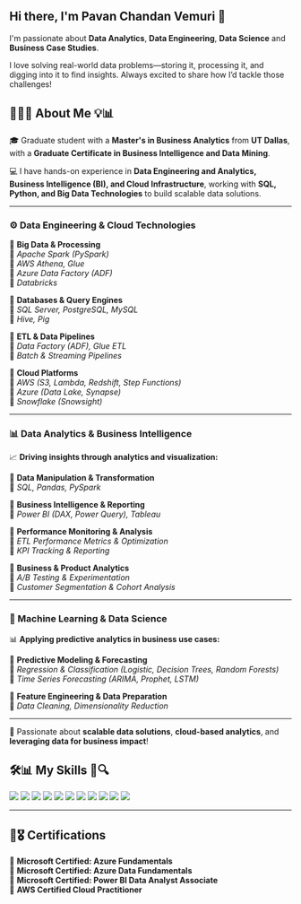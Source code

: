 ## Hi there, I'm Pavan Chandan Vemuri 👋

I'm passionate about __Data Analytics__, __Data Engineering__, __Data Science__ and __Business Case Studies__. 

I love solving real-world data problems—storing it, processing it, and digging into it to find insights. Always excited to share how I’d tackle those challenges!

## 👨‍🎓🚀 About Me 💡📊  

🎓 Graduate student with a **Master's in Business Analytics** from **UT Dallas**, with a **Graduate Certificate in Business Intelligence and Data Mining**.  

💻 I have hands-on experience in **Data Engineering and Analytics, Business Intelligence (BI), and Cloud Infrastructure**, working with **SQL, Python, and Big Data Technologies** to build scalable data solutions.  

---

### ⚙️ Data Engineering & Cloud Technologies  
🔹 **Big Data & Processing**  
🔸 *Apache Spark (PySpark)*  
🔸 *AWS Athena, Glue*  
🔸 *Azure Data Factory (ADF)*  
🔸 *Databricks*  

🔹 **Databases & Query Engines**  
🔸 *SQL Server, PostgreSQL, MySQL*  
🔸 *Hive, Pig*  

🔹 **ETL & Data Pipelines**  
🔸 *Data Factory (ADF), Glue ETL*  
🔸 *Batch & Streaming Pipelines*  

🔹 **Cloud Platforms**  
🔸 *AWS (S3, Lambda, Redshift, Step Functions)*  
🔸 *Azure (Data Lake, Synapse)*  
🔸 *Snowflake (Snowsight)* 

---

### 📊 Data Analytics & Business Intelligence  
📈 **Driving insights through analytics and visualization:**  

🔹 **Data Manipulation & Transformation**  
🔸 *SQL, Pandas, PySpark*  

🔹 **Business Intelligence & Reporting**  
🔸 *Power BI (DAX, Power Query), Tableau*  

🔹 **Performance Monitoring & Analysis**  
🔸 *ETL Performance Metrics & Optimization*  
🔸 *KPI Tracking & Reporting*  

🔹 **Business & Product Analytics**  
🔸 *A/B Testing & Experimentation*  
🔸 *Customer Segmentation & Cohort Analysis*  

---

### 🤖 Machine Learning & Data Science  
📊 **Applying predictive analytics in business use cases:**  

🔹 **Predictive Modeling & Forecasting**  
🔸 *Regression & Classification (Logistic, Decision Trees, Random Forests)*  
🔸 *Time Series Forecasting (ARIMA, Prophet, LSTM)*  

🔹 **Feature Engineering & Data Preparation**  
🔸 *Data Cleaning, Dimensionality Reduction*    

---

🚀 Passionate about **scalable data solutions**, **cloud-based analytics**, and **leveraging data for business impact**!  


## 🛠️📊 My Skills 🚀🔍  

[![](https://img.shields.io/badge/PySpark-FF6F00?style=for-the-badge&logo=apache-spark&logoColor=white)](https://spark.apache.org) [![](https://img.shields.io/badge/AWS-232F3E?style=for-the-badge&logo=amazon-aws&logoColor=white)](https://aws.amazon.com) [![](https://img.shields.io/badge/Azure-0078D4?style=for-the-badge&logo=microsoft-azure&logoColor=white)](https://azure.microsoft.com) [![](https://img.shields.io/badge/Azure%20Data%20Factory-0078D4?style=for-the-badge&logo=microsoft-azure&logoColor=white)](https://azure.microsoft.com/en-us/products/data-factory) [![](https://img.shields.io/badge/Databricks-FC4C02?style=for-the-badge&logo=databricks&logoColor=white)](https://databricks.com) [![](https://img.shields.io/badge/SQL-CC2927?style=for-the-badge&logo=microsoft-sql-server&logoColor=white)](https://www.microsoft.com/en-us/sql-server) [![](https://img.shields.io/badge/PostgreSQL-336791?style=for-the-badge&logo=postgresql&logoColor=white)](https://www.postgresql.org) [![](https://img.shields.io/badge/Pandas-150458?style=for-the-badge&logo=pandas&logoColor=white)](https://pandas.pydata.org) [![](https://img.shields.io/badge/Power%20BI-F2C811?style=for-the-badge&logo=power-bi&logoColor=white)](https://powerbi.microsoft.com) [![](https://img.shields.io/badge/Tableau-E97627?style=for-the-badge&logo=tableau&logoColor=white)](https://www.tableau.com) [![](https://img.shields.io/badge/Excel-217346?style=for-the-badge&logo=microsoft-excel&logoColor=white)](https://www.microsoft.com/en-us/microsoft-365/excel)  


---

## 📜🎖️ Certifications  

🔹 **Microsoft Certified: Azure Fundamentals**  
🔹 **Microsoft Certified: Azure Data Fundamentals**  
🔹 **Microsoft Certified: Power BI Data Analyst Associate**  
🔹 **AWS Certified Cloud Practitioner**  

